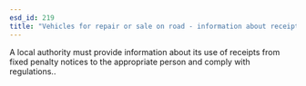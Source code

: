 ```yaml
---
esd_id: 219
title: "Vehicles for repair or sale on road - information about receipts"
---
```


A local authority must provide information about its use of receipts from fixed penalty notices to the appropriate person and comply with regulations..

